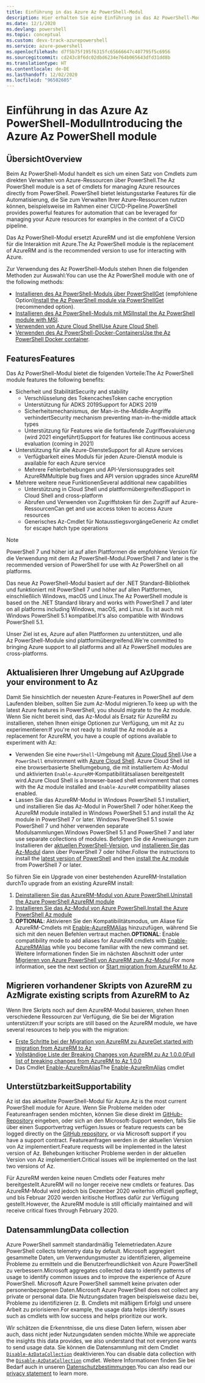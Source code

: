 ```yaml
---
title: Einführung in das Azure Az PowerShell-Modul
description: Hier erhalten Sie eine Einführung in das Az PowerShell-Modul, das für die Interaktion mit Azure empfohlen wird und das AzureRM PowerShell-Modul ersetzt.
ms.date: 12/1/2020
ms.devlang: powershell
ms.topic: conceptual
ms.custom: devx-track-azurepowershell
ms.service: azure-powershell
ms.openlocfilehash: d7f5b75f195f6315fc65666647c407795f5c6956
ms.sourcegitcommit: cd243c8f6dc02dbd6234e764b065643dfd31dd8b
ms.translationtype: HT
ms.contentlocale: de-DE
ms.lasthandoff: 12/02/2020
ms.locfileid: "96502605"
---
```

# <a name="introducing-the-azure-az-powershell-module"></a><span data-ttu-id="f9483-103">Einführung in das Azure Az PowerShell-Modul</span><span class="sxs-lookup"><span data-stu-id="f9483-103">Introducing the Azure Az PowerShell module</span></span>

## <a name="overview"></a><span data-ttu-id="f9483-104">Übersicht</span><span class="sxs-lookup"><span data-stu-id="f9483-104">Overview</span></span>

<span data-ttu-id="f9483-105">Beim Az PowerShell-Modul handelt es sich um einen Satz von Cmdlets zum direkten Verwalten von Azure-Ressourcen über PowerShell.</span><span class="sxs-lookup"><span data-stu-id="f9483-105">The Az PowerShell module is a set of cmdlets for managing Azure resources directly from PowerShell.</span></span> <span data-ttu-id="f9483-106">PowerShell bietet leistungsstarke Features für die Automatisierung, die Sie zum Verwalten Ihrer Azure-Ressourcen nutzen können, beispielsweise im Rahmen einer CI/CD-Pipeline.</span><span class="sxs-lookup"><span data-stu-id="f9483-106">PowerShell provides powerful features for automation that can be leveraged for managing your Azure resources for examples in the context of a CI/CD pipeline.</span></span>

<span data-ttu-id="f9483-107">Das Az PowerShell-Modul ersetzt AzureRM und ist die empfohlene Version für die Interaktion mit Azure.</span><span class="sxs-lookup"><span data-stu-id="f9483-107">The Az PowerShell module is the replacement of AzureRM and is the recommended version to use for interacting with Azure.</span></span>

<span data-ttu-id="f9483-108">Zur Verwendung des Az PowerShell-Moduls stehen Ihnen die folgenden Methoden zur Auswahl:</span><span class="sxs-lookup"><span data-stu-id="f9483-108">You can use the Az PowerShell module with one of the following methods:</span></span>

* <span data-ttu-id="f9483-109">[Installieren des Az PowerShell-Moduls über PowerShellGet](install-az-ps.md) (empfohlene Option)</span><span class="sxs-lookup"><span data-stu-id="f9483-109">[Install the Az PowerShell module via PowerShellGet](install-az-ps.md) (recommended option).</span></span>
* <span data-ttu-id="f9483-110">[Installieren des Az PowerShell-Moduls mit MSI](install-az-ps-msi.md)</span><span class="sxs-lookup"><span data-stu-id="f9483-110">[Install the Az PowerShell module with MSI](install-az-ps-msi.md).</span></span>
* <span data-ttu-id="f9483-111">[Verwenden von Azure Cloud Shell](/azure/cloud-shell/overview)</span><span class="sxs-lookup"><span data-stu-id="f9483-111">[Use Azure Cloud Shell](/azure/cloud-shell/overview).</span></span>
* <span data-ttu-id="f9483-112">[Verwenden des Az PowerShell-Docker-Containers](azureps-in-docker.md)</span><span class="sxs-lookup"><span data-stu-id="f9483-112">[Use the Az PowerShell Docker container](azureps-in-docker.md).</span></span>

## <a name="features"></a><span data-ttu-id="f9483-113">Features</span><span class="sxs-lookup"><span data-stu-id="f9483-113">Features</span></span>

<span data-ttu-id="f9483-114">Das Az PowerShell-Modul bietet die folgenden Vorteile:</span><span class="sxs-lookup"><span data-stu-id="f9483-114">The Az PowerShell module features the following benefits:</span></span>

* <span data-ttu-id="f9483-115">Sicherheit und Stabilität</span><span class="sxs-lookup"><span data-stu-id="f9483-115">Security and stability</span></span>
  * <span data-ttu-id="f9483-116">Verschlüsselung des Tokencaches</span><span class="sxs-lookup"><span data-stu-id="f9483-116">Token cache encryption</span></span>
  * <span data-ttu-id="f9483-117">Unterstützung für ADKS 2019</span><span class="sxs-lookup"><span data-stu-id="f9483-117">Support for ADKS 2019</span></span>
  * <span data-ttu-id="f9483-118">Sicherheitsmechanismus, der Man-in-the-Middle-Angriffe verhindert</span><span class="sxs-lookup"><span data-stu-id="f9483-118">Security mechanism preventing man-in-the-middle attack types</span></span>
  * <span data-ttu-id="f9483-119">Unterstützung für Features wie die fortlaufende Zugriffsevaluierung (wird 2021 eingeführt)</span><span class="sxs-lookup"><span data-stu-id="f9483-119">Support for features like continuous access evaluation (coming in 2021)</span></span>
* <span data-ttu-id="f9483-120">Unterstützung für alle Azure-Dienste</span><span class="sxs-lookup"><span data-stu-id="f9483-120">Support for all Azure services</span></span>
  * <span data-ttu-id="f9483-121">Verfügbarkeit eines Moduls für jeden Azure-Dienst</span><span class="sxs-lookup"><span data-stu-id="f9483-121">A module is available for each Azure service</span></span>
  * <span data-ttu-id="f9483-122">Mehrere Fehlerbehebungen und API-Versionsupgrades seit AzureRM</span><span class="sxs-lookup"><span data-stu-id="f9483-122">Multiple bug fixes and API version upgrades since AzureRM</span></span>
* <span data-ttu-id="f9483-123">Mehrere weitere neue Funktionen</span><span class="sxs-lookup"><span data-stu-id="f9483-123">Several additional new capabilities</span></span>
  * <span data-ttu-id="f9483-124">Unterstützung in Cloud Shell und plattformübergreifend</span><span class="sxs-lookup"><span data-stu-id="f9483-124">Support in Cloud Shell and cross-platform</span></span>
  * <span data-ttu-id="f9483-125">Abrufen und Verwenden von Zugriffstoken für den Zugriff auf Azure-Ressourcen</span><span class="sxs-lookup"><span data-stu-id="f9483-125">Can get and use access token to access Azure resources</span></span>
  * <span data-ttu-id="f9483-126">Generisches Az-Cmdlet für Notausstiegsvorgänge</span><span class="sxs-lookup"><span data-stu-id="f9483-126">Generic Az cmdlet for escape hatch type operations</span></span>

> [!NOTE]
> <span data-ttu-id="f9483-127">PowerShell 7 und höher ist auf allen Plattformen die empfohlene Version für die Verwendung mit dem Az PowerShell-Modul.</span><span class="sxs-lookup"><span data-stu-id="f9483-127">PowerShell 7 and later is the recommended version of PowerShell for use with Az PowerShell on all platforms.</span></span>

<span data-ttu-id="f9483-128">Das neue Az PowerShell-Modul basiert auf der .NET Standard-Bibliothek und funktioniert mit PowerShell 7 und höher auf allen Plattformen, einschließlich Windows, macOS und Linux.</span><span class="sxs-lookup"><span data-stu-id="f9483-128">The Az PowerShell module is based on the .NET Standard library and works with PowerShell 7 and later on all platforms including Windows, macOS, and Linux.</span></span> <span data-ttu-id="f9483-129">Es ist auch mit Windows PowerShell 5.1 kompatibel.</span><span class="sxs-lookup"><span data-stu-id="f9483-129">It's also compatible with Windows PowerShell 5.1.</span></span>

<span data-ttu-id="f9483-130">Unser Ziel ist es, Azure auf allen Plattformen zu unterstützen, und alle Az PowerShell-Module sind plattformübergreifend.</span><span class="sxs-lookup"><span data-stu-id="f9483-130">We're committed to bringing Azure support to all platforms and all Az PowerShell modules are cross-platforms.</span></span>

## <a name="upgrade-your-environment-to-az"></a><span data-ttu-id="f9483-131">Aktualisieren Ihrer Umgebung auf Az</span><span class="sxs-lookup"><span data-stu-id="f9483-131">Upgrade your environment to Az</span></span>

<span data-ttu-id="f9483-132">Damit Sie hinsichtlich der neuesten Azure-Features in PowerShell auf dem Laufenden bleiben, sollten Sie zum Az-Modul migrieren.</span><span class="sxs-lookup"><span data-stu-id="f9483-132">To keep up with the latest Azure features in PowerShell, you should migrate to the Az module.</span></span> <span data-ttu-id="f9483-133">Wenn Sie nicht bereit sind, das Az-Modul als Ersatz für AzureRM zu installieren, stehen Ihnen einige Optionen zur Verfügung, um mit Az zu experimentieren:</span><span class="sxs-lookup"><span data-stu-id="f9483-133">If you're not ready to install the Az module as a replacement for AzureRM, you have a couple of options available to experiment with Az:</span></span>

* <span data-ttu-id="f9483-134">Verwenden Sie eine `PowerShell`-Umgebung mit [Azure Cloud Shell](/azure/cloud-shell/overview).</span><span class="sxs-lookup"><span data-stu-id="f9483-134">Use a `PowerShell` environment with [Azure Cloud Shell](/azure/cloud-shell/overview).</span></span> <span data-ttu-id="f9483-135">Azure Cloud Shell ist eine browserbasierte Shellumgebung, die mit installiertem Az-Modul und aktivierten `Enable-AzureRM`-Kompatibilitätsaliasen bereitgestellt wird.</span><span class="sxs-lookup"><span data-stu-id="f9483-135">Azure Cloud Shell is a browser-based shell environment that comes with the Az module installed and `Enable-AzureRM` compatibility aliases enabled.</span></span>
* <span data-ttu-id="f9483-136">Lassen Sie das AzureRM-Modul in Windows PowerShell 5.1 installiert, und installieren Sie das Az-Modul in PowerShell 7 oder höher.</span><span class="sxs-lookup"><span data-stu-id="f9483-136">Keep the AzureRM module installed in Windows PowerShell 5.1 and install the Az module in PowerShell 7 or later.</span></span> <span data-ttu-id="f9483-137">Windows PowerShell 5.1 sowie PowerShell 7 und höher verwenden separate Modulsammlungen.</span><span class="sxs-lookup"><span data-stu-id="f9483-137">Windows PowerShell 5.1 and PowerShell 7 and later use separate collections of modules.</span></span> <span data-ttu-id="f9483-138">Befolgen Sie die Anweisungen zum Installieren der [aktuellen PowerShell-Version](/powershell/scripting/install/installing-powershell), und [installieren Sie das Az-Modul](install-az-ps.md) dann über PowerShell 7 oder höher.</span><span class="sxs-lookup"><span data-stu-id="f9483-138">Follow the instructions to install the [latest version of PowerShell](/powershell/scripting/install/installing-powershell) and then [install the Az module](install-az-ps.md) from PowerShell 7 or later.</span></span>

<span data-ttu-id="f9483-139">So führen Sie ein Upgrade von einer bestehenden AzureRM-Installation durch</span><span class="sxs-lookup"><span data-stu-id="f9483-139">To upgrade from an existing AzureRM install:</span></span>

1. [<span data-ttu-id="f9483-140">Deinstallieren Sie das AzureRM-Modul von Azure PowerShell.</span><span class="sxs-lookup"><span data-stu-id="f9483-140">Uninstall the Azure PowerShell AzureRM module</span></span>](/powershell/azure/uninstall-az-ps#uninstall-the-azurerm-module)
1. [<span data-ttu-id="f9483-141">Installieren Sie das Az-Modul von Azure PowerShell.</span><span class="sxs-lookup"><span data-stu-id="f9483-141">Install the Azure PowerShell Az module</span></span>](install-az-ps.md)
1. <span data-ttu-id="f9483-142">**OPTIONAL**: Aktivieren Sie den Kompatibilitätsmodus, um Aliase für AzureRM-Cmdlets mit [Enable-AzureRMAlias](/powershell/module/az.accounts/enable-azurermalias) hinzuzufügen, während Sie sich mit den neuen Befehlen vertraut machen.</span><span class="sxs-lookup"><span data-stu-id="f9483-142">**OPTIONAL**: Enable compatibility mode to add aliases for AzureRM cmdlets with [Enable-AzureRMAlias](/powershell/module/az.accounts/enable-azurermalias) while you become familiar with the new command set.</span></span> <span data-ttu-id="f9483-143">Weitere Informationen finden Sie im nächsten Abschnitt oder unter [Migrieren von Azure PowerShell von AzureRM zum Az-Modul](migrate-from-azurerm-to-az.md).</span><span class="sxs-lookup"><span data-stu-id="f9483-143">For more information, see the next section or [Start migration from AzureRM to Az](migrate-from-azurerm-to-az.md).</span></span>

## <a name="migrate-existing-scripts-from-azurerm-to-az"></a><span data-ttu-id="f9483-144">Migrieren vorhandener Skripts von AzureRM zu Az</span><span class="sxs-lookup"><span data-stu-id="f9483-144">Migrate existing scripts from AzureRM to Az</span></span>

<span data-ttu-id="f9483-145">Wenn Ihre Skripts noch auf dem AzureRM-Modul basieren, stehen Ihnen verschiedene Ressourcen zur Verfügung, die Sie bei der Migration unterstützen:</span><span class="sxs-lookup"><span data-stu-id="f9483-145">If your scripts are still based on the AzureRM module, we have several resources to help you with the migration:</span></span>

* [<span data-ttu-id="f9483-146">Erste Schritte bei der Migration von AzureRM zu Azure</span><span class="sxs-lookup"><span data-stu-id="f9483-146">Get started with migration from AzureRM to Az</span></span>](migrate-from-azurerm-to-az.md)
* [<span data-ttu-id="f9483-147">Vollständige Liste der Breaking Changes von AzureRM zu Az 1.0.0.0</span><span class="sxs-lookup"><span data-stu-id="f9483-147">Full list of breaking changes from AzureRM to Az 1.0.0</span></span>](migrate-az-1.0.0.md)
* <span data-ttu-id="f9483-148">Das Cmdlet [Enable-AzureRmAlias](/powershell/module/az.accounts/enable-azurermalias)</span><span class="sxs-lookup"><span data-stu-id="f9483-148">The [Enable-AzureRmAlias](/powershell/module/az.accounts/enable-azurermalias) cmdlet</span></span>

## <a name="supportability"></a><span data-ttu-id="f9483-149">Unterstützbarkeit</span><span class="sxs-lookup"><span data-stu-id="f9483-149">Supportability</span></span>

<span data-ttu-id="f9483-150">Az ist das aktuellste PowerShell-Modul für Azure.</span><span class="sxs-lookup"><span data-stu-id="f9483-150">Az is the most current PowerShell module for Azure.</span></span> <span data-ttu-id="f9483-151">Wenn Sie Probleme melden oder Featureanfragen senden möchten, können Sie diese direkt im [GitHub-Repository](https://github.com/Azure/azure-powershell) eingeben, oder sich an den Microsoft-Support wenden, falls Sie über einen Supportvertrag verfügen.</span><span class="sxs-lookup"><span data-stu-id="f9483-151">Issues or feature requests can be logged directly on the [GitHub repository](https://github.com/Azure/azure-powershell), or via Microsoft support if you have a support contract.</span></span> <span data-ttu-id="f9483-152">Featureanfragen werden in der aktuellen Version von Az implementiert.</span><span class="sxs-lookup"><span data-stu-id="f9483-152">Feature requests will be implemented in the latest version of Az.</span></span> <span data-ttu-id="f9483-153">Behebungen kritischer Probleme werden in der aktuellen Version von Az implementiert.</span><span class="sxs-lookup"><span data-stu-id="f9483-153">Critical issues will be implemented on the last two versions of Az.</span></span>

<span data-ttu-id="f9483-154">Für AzureRM werden keine neuen Cmdlets oder Features mehr bereitgestellt.</span><span class="sxs-lookup"><span data-stu-id="f9483-154">AzureRM will no longer receive new cmdlets or features.</span></span> <span data-ttu-id="f9483-155">Das AzureRM-Modul wird jedoch bis Dezember 2020 weiterhin offiziell gepflegt, und bis Februar 2020 werden kritische Hotfixes dafür zur Verfügung gestellt.</span><span class="sxs-lookup"><span data-stu-id="f9483-155">However, the AzureRM module is still officially maintained and will receive critical fixes through February 2020.</span></span>

## <a name="data-collection"></a><span data-ttu-id="f9483-156">Datensammlung</span><span class="sxs-lookup"><span data-stu-id="f9483-156">Data collection</span></span>

<span data-ttu-id="f9483-157">Azure PowerShell sammelt standardmäßig Telemetriedaten.</span><span class="sxs-lookup"><span data-stu-id="f9483-157">Azure PowerShell collects telemetry data by default.</span></span> <span data-ttu-id="f9483-158">Microsoft aggregiert gesammelte Daten, um Verwendungsmuster zu identifizieren, allgemeine Probleme zu ermitteln und die Benutzerfreundlichkeit von Azure PowerShell zu verbessern.</span><span class="sxs-lookup"><span data-stu-id="f9483-158">Microsoft aggregates collected data to identify patterns of usage to identify common issues and to improve the experience of Azure PowerShell.</span></span>
<span data-ttu-id="f9483-159">Microsoft Azure PowerShell sammelt keine privaten oder personenbezogenen Daten.</span><span class="sxs-lookup"><span data-stu-id="f9483-159">Microsoft Azure PowerShell does not collect any private or personal data.</span></span> <span data-ttu-id="f9483-160">Die Nutzungsdaten tragen beispielsweise dazu bei, Probleme zu identifizieren (z. B. Cmdlets mit mäßigem Erfolg) und unsere Arbeit zu priorisieren.</span><span class="sxs-lookup"><span data-stu-id="f9483-160">For example, the usage data helps identify issues such as cmdlets with low success and helps prioritize our work.</span></span>

<span data-ttu-id="f9483-161">Wir schätzen die Erkenntnisse, die uns diese Daten liefern, wissen aber auch, dass nicht jeder Nutzungsdaten senden möchte.</span><span class="sxs-lookup"><span data-stu-id="f9483-161">While we appreciate the insights this data provides, we also understand that not everyone wants to send usage data.</span></span> <span data-ttu-id="f9483-162">Sie können die Datensammlung mit dem Cmdlet [`Disable-AzDataCollection`](/powershell/module/az.accounts/disable-azdatacollection) deaktivieren.</span><span class="sxs-lookup"><span data-stu-id="f9483-162">You can disable data collection with the [`Disable-AzDataCollection`](/powershell/module/az.accounts/disable-azdatacollection) cmdlet.</span></span> <span data-ttu-id="f9483-163">Weitere Informationen finden Sie bei Bedarf auch in unseren [Datenschutzbestimmungen](https://privacy.microsoft.com/privacystatement).</span><span class="sxs-lookup"><span data-stu-id="f9483-163">You can also read our [privacy statement](https://privacy.microsoft.com/privacystatement) to learn more.</span></span>
